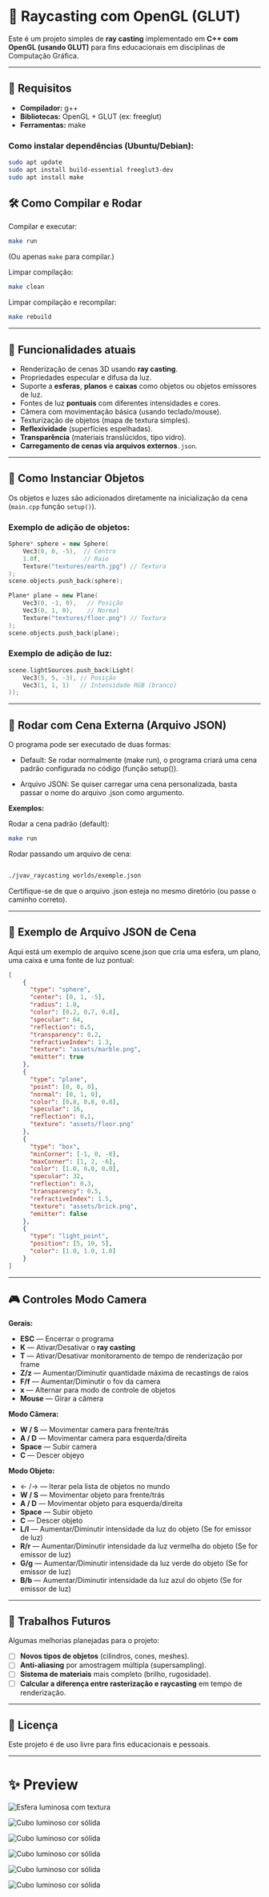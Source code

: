# 🔦 Raycasting com OpenGL (GLUT)

Este é um projeto simples de **ray casting** implementado em **C++ com OpenGL (usando GLUT)** para fins educacionais em disciplinas de Computação Gráfica.

---

## 🚀 Requisitos

- **Compilador:** g++
- **Bibliotecas:** OpenGL + GLUT (ex: freeglut)
- **Ferramentas:** make

### Como instalar dependências (Ubuntu/Debian):

```bash
sudo apt update
sudo apt install build-essential freeglut3-dev
sudo apt install make
```

## 🛠️ Como Compilar e Rodar

Compilar e executar:

```bash
make run
```

(Ou apenas `make` para compilar.)

Limpar compilação:

```bash
make clean
```

Limpar compilação e recompilar:

```bash
make rebuild
```

---

## 🎨 Funcionalidades atuais

- Renderização de cenas 3D usando **ray casting**.
- Propriedades especular e difusa da luz.
- Suporte a **esferas**, **planos** e **caixas** como objetos ou objetos emissores de luz.
- Fontes de luz **pontuais** com diferentes intensidades e cores.
- Câmera com movimentação básica (usando teclado/mouse).
- Texturização de objetos (mapa de textura simples).
- **Reflexividade** (superfícies espelhadas).
- **Transparência** (materiais translúcidos, tipo vidro).
- **Carregamento de cenas via arquivos externos**`.json`.

---

## 🧱 Como Instanciar Objetos

Os objetos e luzes são adicionados diretamente na inicialização da cena (`main.cpp` função `setup()`).

### Exemplo de adição de objetos:

```cpp
Sphere* sphere = new Sphere(
    Vec3(0, 0, -5),  // Centro
    1.0f,            // Raio
    Texture("textures/earth.jpg") // Textura
);
scene.objects.push_back(sphere);
```

```cpp
Plane* plane = new Plane(
    Vec3(0, -1, 0),   // Posição
    Vec3(0, 1, 0),    // Normal
    Texture("textures/floor.png") // Textura
);
scene.objects.push_back(plane);
```

### Exemplo de adição de luz:

```cpp
scene.lightSources.push_back(Light(
    Vec3(5, 5, -3), // Posição
    Vec3(1, 1, 1)   // Intensidade RGB (branco)
));
```

---
## 🧩 Rodar com Cena Externa (Arquivo JSON)
O programa pode ser executado de duas formas:

- Default: Se rodar normalmente (make run), o programa criará uma cena padrão configurada no código (função setup()).

- Arquivo JSON: Se quiser carregar uma cena personalizada, basta passar o nome do arquivo .json como argumento.

 **Exemplos:**

Rodar a cena padrão (default):

```bash
make run
```
Rodar passando um arquivo de cena:

```bash

./jvav_raycasting worlds/exemple.json
```
Certifique-se de que o arquivo .json esteja no mesmo diretório (ou passe o caminho correto).

---
## 📜 Exemplo de Arquivo JSON de Cena
Aqui está um exemplo de arquivo scene.json que cria uma esfera, um plano, uma caixa e uma fonte de luz pontual:

```json
[
    {
      "type": "sphere",
      "center": [0, 1, -5],
      "radius": 1.0,
      "color": [0.2, 0.7, 0.8],
      "specular": 64,
      "reflection": 0.5,
      "transparency": 0.2,
      "refractiveIndex": 1.3,
      "texture": "assets/marble.png",
      "emitter": true
    },
    {
      "type": "plane",
      "point": [0, 0, 0],
      "normal": [0, 1, 0],
      "color": [0.8, 0.8, 0.8],
      "specular": 16,
      "reflection": 0.1,
      "texture": "assets/floor.png"
    },
    {
      "type": "box",
      "minCorner": [-1, 0, -8],
      "maxCorner": [1, 2, -6],
      "color": [1.0, 0.0, 0.0],
      "specular": 32,
      "reflection": 0.3,
      "transparency": 0.5,
      "refractiveIndex": 1.5,
      "texture": "assets/brick.png",
      "emitter": false
    },
    {
      "type": "light_point",
      "position": [5, 10, 5],
      "color": [1.0, 1.0, 1.0]
    }
]
```

---
## 🎮 Controles Modo Camera

**Gerais:**
- **ESC** — Encerrar o programa
- **K** — Ativar/Desativar o **ray casting**
- **T** — Ativar/Desativar monitoramento de tempo de renderização por frame
- **Z/z** — Aumentar/Diminutir quantidade máxima de recastings de raios
- **F/f** — Aumentar/Diminutir o fov da camera
- **x** — Alternar para modo de controle de objetos
- **Mouse** — Girar a câmera

**Modo Câmera:**
- **W / S** — Movimentar camera para frente/trás
- **A / D** — Movimentar camera para esquerda/direita
- **Space** — Subir camera
- **C** — Descer objeyo

**Modo Objeto:**
- ← /→ — Iterar pela lista de objetos no mundo
- **W / S** — Movimentar objeto para frente/trás
- **A / D** — Movimentar objeto para esquerda/direita
- **Space** — Subir objeto
- **C** — Descer objeto
- **L/l** — Aumentar/Diminutir intensidade da luz do objeto (Se for emissor de luz)
- **R/r** — Aumentar/Diminutir intensidade da luz vermelha do objeto (Se for emissor de luz)
- **G/g** — Aumentar/Diminutir intensidade da luz verde do objeto (Se for emissor de luz)
- **B/b** — Aumentar/Diminutir intensidade da luz azul do objeto (Se for emissor de luz)

---



## 🎯 Trabalhos Futuros

Algumas melhorias planejadas para o projeto:

- [ ] **Novos tipos de objetos** (cilindros, cones, meshes).
- [ ] **Anti-aliasing** por amostragem múltipla (supersampling).
- [ ] **Sistema de materiais** mais completo (brilho, rugosidade).
- [ ] **Calcular a diferença entre rasterização e raycasting** em tempo de renderização.
---

## 📄 Licença

Este projeto é de uso livre para fins educacionais e pessoais.

---

# ✨ Preview

![Esfera luminosa com textura](images/sun_light.png)

![Cubo luminoso cor sólida](images/ciano_cube.png)

![Cubo luminoso cor sólida](images/mirror_surface.png)

![Cubo luminoso cor sólida](images/mirror_sphere.png)

![Cubo luminoso cor sólida](images/transparent_sphere.png)

![Cubo luminoso cor sólida](images/transparent_box.png)

